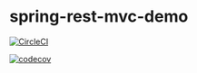 # spring-rest-mvc-demo

[![CircleCI](https://circleci.com/gh/tyler-avs/spring-rest-mvc-demo.svg?style=svg)](https://circleci.com/gh/tyler-avs/spring-rest-mvc-demo)

[![codecov](https://codecov.io/gh/tyler-avs/spring-rest-mvc-demo/branch/master/graph/badge.svg)](https://codecov.io/gh/tyler-avs/spring-rest-mvc-demo)

